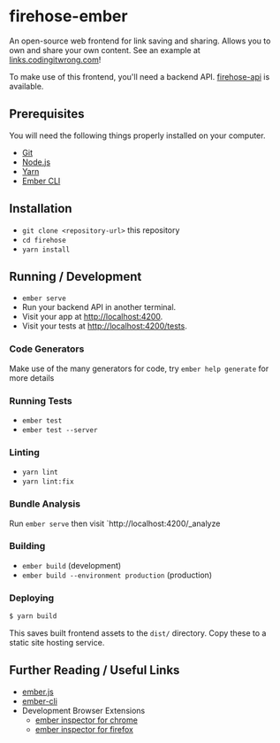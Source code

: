 # firehose-ember

An open-source web frontend for link saving and sharing. Allows you to own and share your own content. See an example at [links.codingitwrong.com](https://links.codingitwrong.com)!

To make use of this frontend, you'll need a backend API. [firehose-api](https://github.com/CodingItWrong/firehose-api) is available.

## Prerequisites

You will need the following things properly installed on your computer.

* [Git](https://git-scm.com/)
* [Node.js](https://nodejs.org/)
* [Yarn](https://yarnpkg.com/)
* [Ember CLI](https://ember-cli.com/)

## Installation

* `git clone <repository-url>` this repository
* `cd firehose`
* `yarn install`

## Running / Development

* `ember serve`
* Run your backend API in another terminal.
* Visit your app at [http://localhost:4200](http://localhost:4200).
* Visit your tests at [http://localhost:4200/tests](http://localhost:4200/tests).

### Code Generators

Make use of the many generators for code, try `ember help generate` for more details

### Running Tests

* `ember test`
* `ember test --server`

### Linting

* `yarn lint`
* `yarn lint:fix`

### Bundle Analysis

Run `ember serve` then visit `http://localhost:4200/_analyze

### Building

* `ember build` (development)
* `ember build --environment production` (production)

### Deploying

```sh
$ yarn build
```

This saves built frontend assets to the `dist/` directory. Copy these to a static site hosting service.

## Further Reading / Useful Links

* [ember.js](https://emberjs.com/)
* [ember-cli](https://ember-cli.com/)
* Development Browser Extensions
  * [ember inspector for chrome](https://chrome.google.com/webstore/detail/ember-inspector/bmdblncegkenkacieihfhpjfppoconhi)
  * [ember inspector for firefox](https://addons.mozilla.org/en-US/firefox/addon/ember-inspector/)
